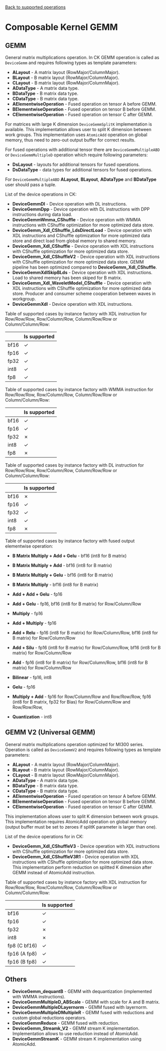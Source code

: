 [Back to supported operations](../../../include/ck/README.md)
# Composable Kernel GEMM

## GEMM
General matrix multiplications operation. In CK GEMM operation is called as `DeviceGemm` and requires following types as template parameters:

* **ALayout** - A matrix layout (RowMajor/ColumnMajor).
* **BLayout** - B matrix layout (RowMajor/ColumnMajor).
* **CLayout** - B matrix layout (RowMajor/ColumnMajor).
* **ADataType** - A matrix data type.
* **BDataType** - B matrix data type.
* **CDataType** - B matrix data type.
* **AElementwiseOperation** - Fused operation on tensor A before GEMM.
* **BElementwiseOperation** - Fused operation on tensor B before GEMM.
* **CElementwiseOperation** - Fused operation on tensor C after GEMM.

For matrices with large K dimension `DeviceGemmSplitK` implementation is available. This implementation allows user to split K dimension between work groups. This implementation uses `AtomicAdd` operation on global memory, thus need to zero-out output buffer for correct results.

For fused operations with additional tensor there are `DeviceGemmMultipleABD` or `DeviceGemmMultipleD` operation which require following parameters:
* **DsLayout** - layouts for additional tensors for fused operations.
* **DsDataType** - data types for additional tensors for fused operations.

For `DeviceGemmMultipleABD` **ALayout**, **BLayout**, **ADataType** and **BDataType** user should pass a tuple.

List of the device operations in CK:

* **DeviceGemmDl** - Device operation with DL instructions.
* **DeviceGemmDpp** - Device operation with DL instructions with DPP instructions during data load.
* **DeviceGemmWmma_CShuffle** - Device operation with WMMA instructions with CShuffle optimization for more optimized data store.
* **DeviceGemm_Xdl_CShuffle_LdsDirectLoad** - Device operation with XDL instructions and CShuffle optimization for more optimized data store and direct load from global memory to shared memory.
* **DeviceGemm_Xdl_CShuffle** - Device operation with XDL instructions with CShuffle optimization for more optimized data store.
* **DeviceGemm_Xdl_CShuffleV2** - Device operation with XDL instructions with CShuffle optimization for more optimized data store. GEMM pipeline has been optimized compared to **DeviceGemm_Xdl_CShuffle**.
* **DeviceGemmXdlSkipBLds** - Device operation with XDL instructions. Load to shared memory has been skiped for B matrix.
* **DeviceGemm_Xdl_WaveletModel_CShuffle** - Device operation with XDL instructions with CShuffle optimization for more optimized data store. Producer and consumer scheme cooperation between waves in workgroup.
* **DeviceGemmXdl** - Device operation with XDL instructions.

Table of supported cases by instance factory with XDL instruction for Row/Row/Row, Row/Column/Row, Column/Row/Row or Column/Column/Row:

|       |Is supported|
|-------|---|
|bf16|&check;|
|fp16|&check;|
|fp32|&check;|
|int8|&check;|
|fp8 |&check;|

Table of supported cases by instance factory with WMMA instruction for Row/Row/Row, Row/Column/Row, Column/Row/Row or Column/Column/Row:

|       |Is supported|
|-------|---|
|bf16|&check;|
|fp16|&check;|
|fp32|&cross;|
|int8|&check;|
|fp8 |&cross;|

Table of supported cases by instance factory with DL instruction for Row/Row/Row, Row/Column/Row, Column/Row/Row or Column/Column/Row:

|       |Is supported|
|-------|---|
|bf16|&cross;|
|fp16|&check;|
|fp32|&check;|
|int8|&check;|
|fp8 |&cross;|

Table of supported cases by instance factory with fused output elementwise operation:

* **B Matrix Multiply + Add + Gelu** - bf16 (int8 for B matrix)
* **B Matrix Multiply + Add** - bf16 (int8 for B matrix)
* **B Matrix Multiply + Gelu** - bf16 (int8 for B matrix)
* **B Matrix Multiply** - bf16 (int8 for B matrix)

* **Add + Add + Gelu** - fp16
* **Add + Gelu** - fp16, bf16 (int8 for B matrix) for Row/Column/Row
* **Multiply** - fp16
* **Add + Multiply** - fp16
* **Add + Relu** - fp16 (int8 for B matrix)  for Row/Column/Row, bf16 (int8 for B matrix) for Row/Column/Row
* **Add + Silu** - fp16 (int8 for B matrix)  for Row/Column/Row, bf16 (int8 for B matrix) for Row/Column/Row
* **Add** - fp16 (int8 for B matrix)  for Row/Column/Row, bf16 (int8 for B matrix) for Row/Column/Row
* **Bilinear** - fp16, int8
* **Gelu** - fp16
* **Multiply + Add** - fp16 for Row/Column/Row and Row/Row/Row, fp16 (int8 for B matrix, fp32 for Bias) for Row/Column/Row and Row/Row/Row, 
* **Quantization** - int8

## GEMM V2 (Universal GEMM)
General matrix multiplications operation optimized for MI300 series. Operation is called as `DeviceGemmV2` and requires following types as template parameters:

* **ALayout** - A matrix layout (RowMajor/ColumnMajor).
* **BLayout** - B matrix layout (RowMajor/ColumnMajor).
* **CLayout** - B matrix layout (RowMajor/ColumnMajor).
* **ADataType** - A matrix data type.
* **BDataType** - B matrix data type.
* **CDataType** - B matrix data type.
* **AElementwiseOperation** - Fused operation on tensor A before GEMM.
* **BElementwiseOperation** - Fused operation on tensor B before GEMM.
* **CElementwiseOperation** - Fused operation on tensor C after GEMM.

This implementation allows user to split K dimension between work groups. This implementation requires AtomicAdd operation on global memory (output buffer must be set to zeroes if splitK parameter is larger than one).

List of the device operations for in CK:

* **DeviceGemm_Xdl_CShuffleV3** - Device operation with XDL instructions with CShuffle optimization for more optimized data store.
* **DeviceGemm_Xdl_CShuffleV3R1** - Device operation with XDL instructions with CShuffle optimization for more optimized data store. This implementation perform reduction on splitted K dimension after GEMM instead of AtomicAdd instruction. 

Table of supported cases by instance factory with XDL instruction for Row/Row/Row, Row/Column/Row, Column/Row/Row or Column/Column/Row:

|       |Is supported|
|-------|---|
|bf16|&check;|
|fp16|&check;|
|fp32|&cross;|
|int8|&cross;|
|fp8 (C bf16)|&check;|
|fp16 (A fp8)|&check;|
|fp16 (B fp8)|&check;|

## Others

* **DeviceGemm_dequantB** - GEMM with dequantization (implemented with WMMA instructions).
* **DeviceGemmMultipleD_ABScale** - GEMM with scale for A and B matrix.
* **DeviceGemmMultipleDLayernorm** - GEMM fused with layernorm.
* **DeviceGemmMultipleDMultipleR** - GEMM fused with reductions and custom global reductions operators.
* **DeviceGemmReduce** - GEMM fused with reduction.
* **DeviceGemm_Streamk_V2** - GEMM stream K implementation. Implementation allows to use reduction instead of AtomicAdd.
* **DeviceGemmStreamK** - GEMM stream K implementation using AtomicAdd.
